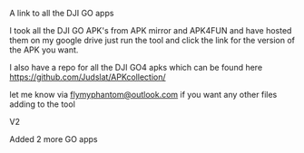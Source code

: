A link to all the DJI GO apps 

I took all the DJI GO APK's from APK mirror and APK4FUN and have hosted them on my google drive just run the tool and click the link for the version of the APK you want.

I also have a repo for all the DJI GO4 apks which can be found here https://github.com/Judslat/APKcollection/

let me know via flymyphantom@outlook.com if you want any other files adding to the tool

V2

Added 2 more GO apps 

